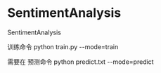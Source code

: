 # SentimentAnalysis
SentimentAnalysis

训练命令
python train.py --mode=train

需要在
预测命令
python predict.txt --mode=predict